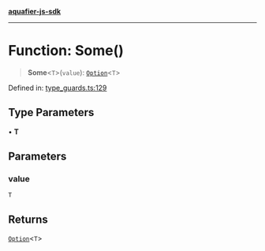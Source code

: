 [**aquafier-js-sdk**](../README.md)

***

# Function: Some()

> **Some**\<`T`\>(`value`): [`Option`](../type-aliases/Option.md)\<`T`\>

Defined in: [type\_guards.ts:129](https://github.com/inblockio/aqua-verifier-js-lib/blob/09413c69301a51b584d51846ffabc4d8f820b4fa/src/type_guards.ts#L129)

## Type Parameters

• **T**

## Parameters

### value

`T`

## Returns

[`Option`](../type-aliases/Option.md)\<`T`\>
